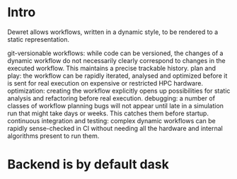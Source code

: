 # Intro

Dewret allows workflows, written in a dynamic style, to be rendered to a static representation.

git-versionable workflows: while code can be versioned, the changes of a dynamic workflow do not necessarily clearly correspond to changes in the executed workflow. This maintains a precise trackable history.
plan and play: the workflow can be rapidly iterated, analysed and optimized before it is sent for real execution on expensive or restricted HPC hardware.
optimization: creating the workflow explicitly opens up possibilities for static analysis and refactoring before real execution.
debugging: a number of classes of workflow planning bugs will not appear until late in a simulation run that might take days or weeks. This catches them before startup.
continuous integration and testing: complex dynamic workflows can be rapidly sense-checked in CI without needing all the hardware and internal algorithms present to run them.

# Backend is by default dask